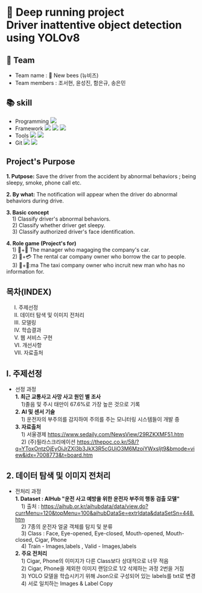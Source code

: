 # 🤖 Deep running project</br>Driver inattentive object detection using YOLOv8
## 👥 Team
- Team name : 🐝 New bees (뉴비즈)
- Team members : 조서현, 윤성진, 함은규, 송은민
## :books: skill
- Programming <img src="https://img.shields.io/badge/Python-3776AB?style=for-the-badge&logo=Python&logoColor=white">
- Framework <img src="https://img.shields.io/badge/PyTorch-EE4C2C?style=for-the-badge&logo=PyTorch&logoColor=white"> <img src="https://img.shields.io/badge/OpenCV-5C3EE8?style=for-the-badge&logo=OpenCV&logoColor=white"> <img src="https://img.shields.io/badge/Streamlit-FF4B4B?style=for-the-badge&logo=Streamlit&logoColor=white">
- Tools <img src="https://img.shields.io/badge/jupyter-F37626?style=for-the-badge&logo=jupyter&logoColor=white"> <img src="https://img.shields.io/badge/visualstudiocode-007ACC?style=for-the-badge&logo=visualstudiocode&logoColor=white">
- Git <img src="https://img.shields.io/badge/Git-F05032?style=for-the-badge&logo=jupyter&logoColor=white"> <img src="https://img.shields.io/badge/github-181717?style=for-the-badge&logo=github&logoColor=white">

## **Project's Purpose**
 **1. Putpose:** Save the driver from the accident by abnormal behaviors ; being sleepy, smoke, phone call etc.   
 
 **2. By what:** The notification will appear when the driver do abnormal behaviors during drive.   
 
 **3. Basic concept**   
&nbsp;&nbsp;&nbsp; 1) Classify driver's  abnormal behaviors.   
&nbsp;&nbsp;&nbsp; 2) Classify whether driver get sleepy.   
&nbsp;&nbsp;&nbsp; 3) Classify authorized driver's face identification.   
 
 **4. Role game (Project's for)**   
&nbsp;&nbsp;&nbsp; 1) 🚙+🏢 The manager who magaging the company's car.    
&nbsp;&nbsp;&nbsp; 2) 🚙+💳 The rental car company owner who borrow the car to people.    
&nbsp;&nbsp;&nbsp; 3) 🚖+👤:ma The taxi company owner who incruit new man who has no information for.   

## 목차(INDEX)
&emsp;&ensp;Ⅰ. 주제선정</br>&emsp;&ensp;Ⅱ. 데이터 탐색 및 이미지 전처리</br>&emsp;&ensp;Ⅲ. 모델링</br>&emsp;&ensp;Ⅳ. 학습결과</br>&emsp;&ensp;Ⅴ. 웹 서비스 구현</br>&emsp;&ensp;Ⅵ. 개선사항</br>&emsp;&ensp;Ⅶ. 자료출처</br>

## Ⅰ. 주제선정
* 선정 과정</br>
  **1. 최근 교통사고 사망 사고 원인 별 조사**</br>
       &nbsp;&nbsp;&nbsp; 1)졸음 및 주시 태만이 67.6%로 가장 높은 것으로 기록</br>
  **2. AI 및 센서 기술**</br>
       &nbsp;&nbsp;&nbsp; 1) 운전자의 부주의를 감지하여 주의를 주는 모니터링 시스템들이 개발 중</br>
  **3. 자료출처**</br>
       &nbsp;&nbsp;&nbsp; 1) 서울경제 https://www.sedaily.com/NewsView/29RZKXMF51.htm</br>
       &nbsp;&nbsp;&nbsp; 2) (주)필라스크리에이션 https://thepoc.co.kr/58/?q=YToxOntzOjEyOiJrZXl3b3JkX3R5cGUiO3M6MzoiYWxsIjt9&bmode=view&idx=7008773&t=board.htm

## 2. 데이터 탐색 및 이미지 전처리
* 전처리 과정</br>
  **1. Dataset : AIHub "운전 사고 예방을 위한 운전자 부주의 행동 검출 모델"** </br>
       &nbsp;&nbsp;&nbsp; 1) 출처 : https://aihub.or.kr/aihubdata/data/view.do?currMenu=120&topMenu=100&aihubDataSe=extrldata&dataSetSn=448.htm</br>
       &nbsp;&nbsp;&nbsp; 2) 7종의 운전자 얼굴 객체를 탐지 및 분류</br>
       &nbsp;&nbsp;&nbsp; 3) Class : Face, Eye-opened, Eye-closed, Mouth-opened, Mouth-closed, Cigar, Phone</br>
       &nbsp;&nbsp;&nbsp; 4) Train - Images,labels , Valid - Images,labels</br>
  **2. 주요 전처리**</br>
       &nbsp;&nbsp;&nbsp; 1) Cigar, Phone의 이미지가 다른 Class보다 상대적으로 너무 적음</br>
       &nbsp;&nbsp;&nbsp; 2) Cigar, Phone을 제외한 이미지 랜덤으로 1/2 삭제하는 과정 2번을 거침</br>
       &nbsp;&nbsp;&nbsp; 3) YOLO 모델을 학습시키기 위해 Json으로 구성되어 있는 labels를 txt로 변경</br>
       &nbsp;&nbsp;&nbsp; 4) 서로 일치하는 Images & Label Copy
